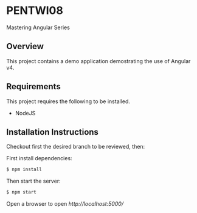 # PENTWI08
Mastering Angular Series

## Overview
This project contains a demo application demostrating the use of Angular v4.

## Requirements
This project requires the following to be installed.
* NodeJS

## Installation Instructions
Checkout first the desired branch to be reviewed, then:

 First install dependencies:
 ```sh
 $ npm install
 ```

 Then start the server:
 ```sh
 $ npm start
 ```

 Open a browser to open *http://localhost:5000/*